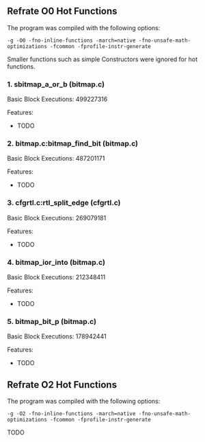 ## Refrate O0 Hot Functions

The program was compiled with the following options:

```-g -O0 -fno-inline-functions -march=native -fno-unsafe-math-optimizations -fcommon -fprofile-instr-generate```

Smaller functions such as simple Constructors were ignored for hot functions.

### 1. sbitmap_a_or_b (bitmap.c)
Basic Block Executions: 499227316

Features:
* TODO

### 2. bitmap.c:bitmap_find_bit (bitmap.c)
Basic Block Executions: 487201171

Features:
* TODO

### 3. cfgrtl.c:rtl_split_edge (cfgrtl.c)
Basic Block Executions: 269079181

Features:
* TODO

### 4. bitmap_ior_into (bitmap.c)
Basic Block Executions: 212348411

Features:
* TODO

### 5. bitmap_bit_p (bitmap.c)
Basic Block Executions: 178942441

Features:
* TODO

## Refrate O2 Hot Functions

The program was compiled with the following options:

```-g -O2 -fno-inline-functions -march=native -fno-unsafe-math-optimizations -fcommon -fprofile-instr-generate```

TODO
